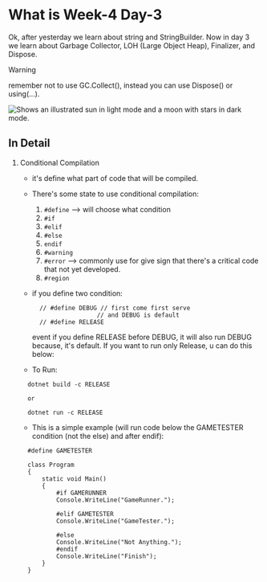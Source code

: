 # What is Week-4 Day-3
Ok, after yesterday we learn about string and StringBuilder. Now in day 3 we learn about Garbage Collector, LOH (Large Object Heap), Finalizer, and Dispose.

> [!WARNING]
> remember not to use GC.Collect(), instead you can use Dispose() or using(...).

<picture>
  <source media="(prefers-color-scheme: dark)" srcset="https://user-images.githubusercontent.com/25423296/163456776-7f95b81a-f1ed-45f7-b7ab-8fa810d529fa.png">
  <source media="(prefers-color-scheme: light)" srcset="https://user-images.githubusercontent.com/25423296/163456779-a8556205-d0a5-45e2-ac17-42d089e3c3f8.png">
  <img alt="Shows an illustrated sun in light mode and a moon with stars in dark mode." src="https://user-images.githubusercontent.com/25423296/163456779-a8556205-d0a5-45e2-ac17-42d089e3c3f8.png">
</picture>

## In Detail
1. Conditional Compilation
    * it's define what part of code that will be compiled.
    * There's some state to use conditional compilation:
      1. `#define` --> will choose what condition
      2. `#if`
      3. `#elif`
      4. `#else`
      5. `endif`
      6. `#warning`
      7. `#error` --> commonly use for give sign that there's a critical code that not yet developed.
      8. `#region`

    * if you define two condition:

      ```
        // #define DEBUG // first come first serve
                        // and DEBUG is default
        // #define RELEASE 
      ```

      event if you define RELEASE before DEBUG, it will also run DEBUG because, it's default. If you want to run only Release, u can do this below:
    
    * To Run:

    ```
      dotnet build -c RELEASE 

      or 

      dotnet run -c RELEASE
    ```

    * This is a simple example (will run code below the GAMETESTER condition (not the else) and after endif):

    ```
      #define GAMETESTER

      class Program
      {
          static void Main()
          {
              #if GAMERUNNER
              Console.WriteLine("GameRunner.");

              #elif GAMETESTER
              Console.WriteLine("GameTester.");

              #else 
              Console.WriteLine("Not Anything.");
              #endif
              Console.WriteLine("Finish");
          }
      }
    ```